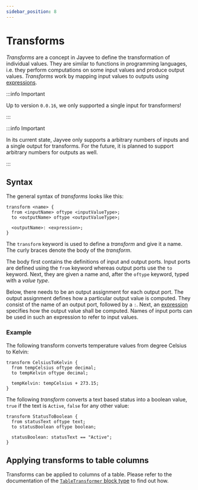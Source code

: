 ```yaml
---
sidebar_position: 8
---
```


# Transforms

_Transforms_ are a concept in Jayvee to define the transformation of individual values.
They are similar to functions in programming languages, i.e. they perform computations on some input values and produce output values. _Transforms_ work by mapping input values to outputs using [expressions](./expressions.md).

:::info Important

Up to version `0.0.16`, we only supported a single input for transformers!

:::

:::info Important

In its current state, Jayvee only supports a arbitrary numbers of inputs and a single output for transforms.
For the future, it is planned to support arbitrary numbers for outputs as well.

:::


## Syntax

The general syntax of _transforms_ looks like this:

```jayvee
transform <name> {
  from <inputName> oftype <inputValueType>;
  to <outputName> oftype <outputValueType>;

  <outputName>: <expression>;
}
```

The `transform` keyword is used to define a _transform_ and give it a name.
The curly braces denote the body of the _transform_.

The body first contains the definitions of input and output ports.
Input ports are defined using the `from` keyword whereas output ports use the `to` keyword.
Next, they are given a name and, after the `oftype` keyword, typed with a _value type_.

Below, there needs to be an output assignment for each output port.
The output assignment defines how a particular output value is computed.
They consist of the name of an output port, followed by a `:`.
Next, an [expression](./expressions.md) specifies how the output value shall be computed.
Names of input ports can be used in such an expression to refer to input values.

### Example

The following transform converts temperature values from degree Celsius to Kelvin:

```jayvee
transform CelsiusToKelvin {
  from tempCelsius oftype decimal;
  to tempKelvin oftype decimal;

  tempKelvin: tempCelsius + 273.15;
}
```

The following _transform_ converts a text based status into a boolean value, `true` if the text is `Active`, `false` for any other value:

```jayvee
transform StatusToBoolean {
  from statusText oftype text;
  to statusBoolean oftype boolean;

  statusBoolean: statusText == "Active";
}
```

## Applying transforms to table columns

Transforms can be applied to columns of a table.
Please refer to the documentation of the [`TableTransformer` block type](./block-types/TableTransformer.md) to find out how.

